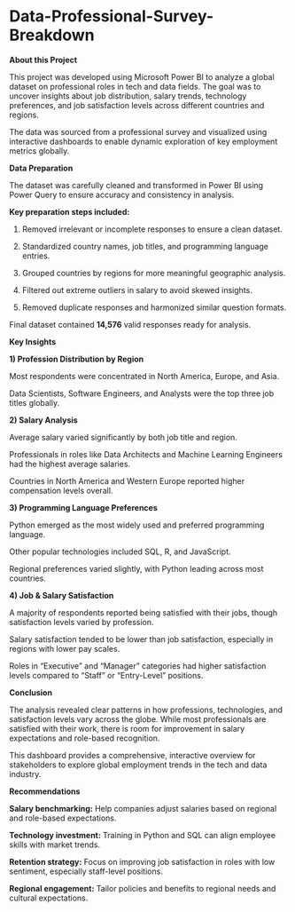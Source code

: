 # Data-Professional-Survey-Breakdown


**About this Project**

This project was developed using Microsoft Power BI to analyze a global dataset on professional roles in tech and data fields. The goal was to uncover insights about job distribution, salary trends, technology preferences, and job satisfaction levels across different countries and regions.

The data was sourced from a professional survey and visualized using interactive dashboards to enable dynamic exploration of key employment metrics globally.

**Data Preparation**

The dataset was carefully cleaned and transformed in Power BI using Power Query to ensure accuracy and consistency in analysis.

**Key preparation steps included:**

1) Removed irrelevant or incomplete responses to ensure a clean dataset.

2) Standardized country names, job titles, and programming language entries.

3) Grouped countries by regions for more meaningful geographic analysis.

4) Filtered out extreme outliers in salary to avoid skewed insights.

5) Removed duplicate responses and harmonized similar question formats.

Final dataset contained **14,576** valid responses ready for analysis.

**Key Insights**

**1) Profession Distribution by Region**

Most respondents were concentrated in North America, Europe, and Asia.

Data Scientists, Software Engineers, and Analysts were the top three job titles globally.

**2) Salary Analysis**

Average salary varied significantly by both job title and region.

Professionals in roles like Data Architects and Machine Learning Engineers had the highest average salaries.

Countries in North America and Western Europe reported higher compensation levels overall.

**3) Programming Language Preferences**

Python emerged as the most widely used and preferred programming language.

Other popular technologies included SQL, R, and JavaScript.

Regional preferences varied slightly, with Python leading across most countries.

**4) Job & Salary Satisfaction**

A majority of respondents reported being satisfied with their jobs, though satisfaction levels varied by profession.

Salary satisfaction tended to be lower than job satisfaction, especially in regions with lower pay scales.

Roles in “Executive” and “Manager” categories had higher satisfaction levels compared to “Staff” or “Entry-Level” positions.

**Conclusion**

The analysis revealed clear patterns in how professions, technologies, and satisfaction levels vary across the globe. While most professionals are satisfied with their work, there is room for improvement in salary expectations and role-based recognition.

This dashboard provides a comprehensive, interactive overview for stakeholders to explore global employment trends in the tech and data industry.

**Recommendations**

**Salary benchmarking:** Help companies adjust salaries based on regional and role-based expectations.

**Technology investment:** Training in Python and SQL can align employee skills with market trends.

**Retention strategy:** Focus on improving job satisfaction in roles with low sentiment, especially staff-level positions.

**Regional engagement:** Tailor policies and benefits to regional needs and cultural expectations.
